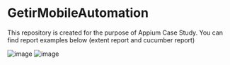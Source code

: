 # GetirMobileAutomation
This repository is created for the purpose of Appium Case Study.
You can find report examples below (extent report and cucumber report)

![image](https://user-images.githubusercontent.com/62480904/138593624-a22c4ece-538f-4a46-b01f-b574d6c7beb6.png)
![image](https://user-images.githubusercontent.com/62480904/138593691-19256cba-0d28-4a47-b4c9-1e7c5918af62.png)
